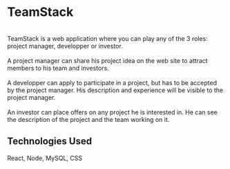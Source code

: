 # TeamStack

<br>TeamStack is a web application where you can play any of the 3 roles: project manager, developper or investor.</br>
<br>A project manager can share his project idea on the web site to attract members to his team and investors.</br>
<br>A developper can apply to participate in a project, but has to be accepted by the project manager. His description and experience will be visible to the project manager.</br>
<br>An investor can place offers on any project he is interested in. He can see the description of the project and the team working on it.</br>

## Technologies Used
React, Node, MySQL, CSS

